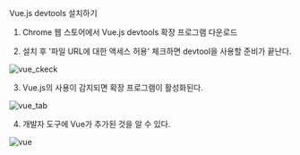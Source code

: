 Vue.js devtools 설치하기

1) Chrome 웹 스토어에서 Vue.js devtools 확장 프로그램 다운로드

2) 설치 후 '파일 URL에 대한 액세스 허용' 체크하면 devtool을 사용할 준비가 끝난다.

![vue_ckeck](https://cloud.githubusercontent.com/assets/13896252/24104295/33bdd0c8-0dc5-11e7-8b98-7207d43af32d.png)

3) Vue.js의 사용이 감지되면 확장 프로그램이 활성화된다.

![vue_tab](https://cloud.githubusercontent.com/assets/13896252/24104302/382c4086-0dc5-11e7-872c-5fb2b4370726.png)

4) 개발자 도구에 Vue가 추가된 것을 알 수 있다.

![vue](https://cloud.githubusercontent.com/assets/13896252/24104310/3e341490-0dc5-11e7-977e-3edaef7942f5.png)
